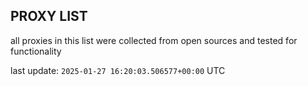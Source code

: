 ## PROXY LIST

all proxies in this list were collected from open sources and tested for functionality

last update: `2025-01-27 16:20:03.506577+00:00` UTC
